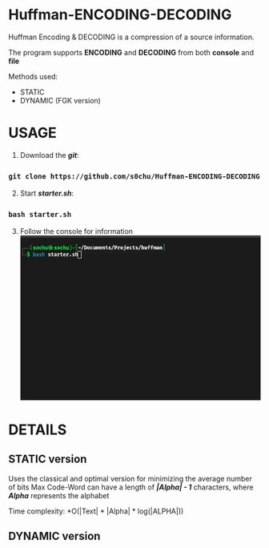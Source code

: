 # Huffman-ENCODING-DECODING

Huffman Encoding & DECODING is a compression of a source information.

The program supports **ENCODING** and **DECODING** from both **console** and **file**

Methods used:
  - STATIC
  - DYNAMIC (FGK version)

# USAGE
  1. Download the ***git***:  
### `git clone https://github.com/s0chu/Huffman-ENCODING-DECODING`
  2. Start ***starter.sh***:  
### `bash starter.sh`
  3. Follow the console for information
![▶️ Demo](Assets/demo.gif)

# DETAILS
## STATIC version
Uses the classical and optimal version for minimizing the average number of bits
Max Code-Word can have a length of ***|Alpha| - 1*** characters, where ***Alpha*** represents the alphabet

Time complexity: *O(|Text| * |Alpha| * log(|ALPHA|))
## DYNAMIC version